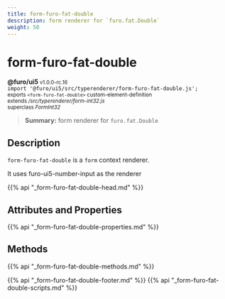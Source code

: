 ```yaml
---
title: form-furo-fat-double
description: form renderer for `furo.fat.Double`
weight: 50
---
```


# form-furo-fat-double
**@furo/ui5** <small>v1.0.0-rc.16</small>
<br>`import '@furo/ui5/src/typerenderer/form-furo-fat-double.js';`<small>
<br>exports `<form-furo-fat-double>` custom-element-definition
<br>extends */src/typerenderer/form-int32.js*
<br>superclass *FormInt32*</small>

> **Summary:** form renderer for `furo.fat.Double`

## Description

`form-furo-fat-double` is a `form` context renderer.

It uses furo-ui5-number-input as the renderer

{{% api "_form-furo-fat-double-head.md" %}}

## Attributes and Properties
{{% api "_form-furo-fat-double-properties.md" %}}



## Methods
{{% api "_form-furo-fat-double-methods.md" %}}





{{% api "_form-furo-fat-double-footer.md" %}}
{{% api "_form-furo-fat-double-scripts.md" %}}
